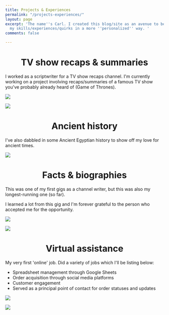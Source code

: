 ```yaml
---
title: Projects & Experiences
permalink: "/projects-experiences/"
layout: page
excerpt: 'The name''s Carl. I created this blog/site as an avenue to better display
  my skills/experiences/quirks in a more ''personalized'' way. '
comments: false

---
```

<div align="center"><h1>
TV show recaps & summaries
</h1></div>

I worked as a scriptwriter for a TV show recaps channel. I'm currently working on a project involving recaps/summaries of a famous TV show you've probably already heard of (Game of Thrones).

![](https://cdn.discordapp.com/attachments/993410728088305734/1018674843450884138/Screenshot_3.jpg)

![](https://cdn.discordapp.com/attachments/993410728088305734/1018674816234029056/Screenshot_1.jpg)

<div align="center"><h1>
Ancient history
</h1></div>

I've also dabbled in some Ancient Egyptian history to show off my love for ancient times.

![](https://cdn.discordapp.com/attachments/993410728088305734/1020581838743404554/unknown.png)

<div align="center"><h1>
Facts & biographies
</h1></div>

This was one of my first gigs as a channel writer, but this was also my longest-running one (so far).

I learned a lot from this gig and I'm forever grateful to the person who accepted me for the opportunity.

![](https://cdn.discordapp.com/attachments/993410728088305734/1020582876745564170/unknown.png)

![](https://cdn.discordapp.com/attachments/993410728088305734/1020589610184740874/unknown.png)

<div align="center"><h1>
Virtual assistance
</h1></div>

My very first 'online' job. Did a variety of jobs which I'll be listing below:

* Spreadsheet management through Google Sheets
* Order acquisition through social media platforms
* Customer engagement
* Served as a principal point of contact for order statuses and updates

![](https://cdn.discordapp.com/attachments/993410728088305734/1020601057547657227/image-censored_1.png)

![](https://cdn.discordapp.com/attachments/993410728088305734/1020601130398535761/image-censored.png)